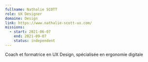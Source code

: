 ```yaml
---
fullname: Nathalie SCOTT
role: UX Designer
domaine: Design
link: https://www.nathalie-scott-ux.com/
missions:
  - start: 2021-06-07
    end: 2021-09-07
    status: independent
---
```

Coach et formatrice en UX Design, spécialisée en ergonomie digitale